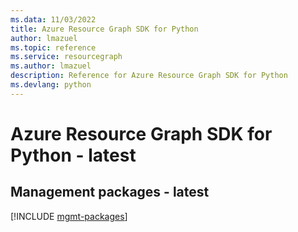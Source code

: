 ```yaml
---
ms.data: 11/03/2022
title: Azure Resource Graph SDK for Python
author: lmazuel
ms.topic: reference
ms.service: resourcegraph
ms.author: lmazuel
description: Reference for Azure Resource Graph SDK for Python
ms.devlang: python
---
```

# Azure Resource Graph SDK for Python - latest

## Management packages - latest
[!INCLUDE [mgmt-packages](resource-graph-mgmt-index.md)]